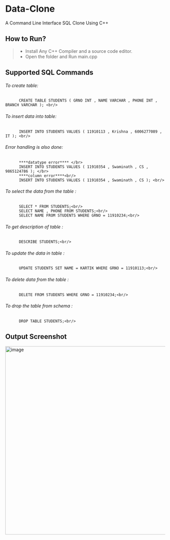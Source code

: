 # Data-Clone
A Command Line Interface SQL Clone Using C++ <br/>

## How to Run?<br/>
>* Install Any C++ Compiler and a source code editor.<br/>
>* Open the folder and Run main.cpp<br/>

## Supported SQL Commands <br/>
###### To create table: <br/>
          CREATE TABLE STUDENTS ( GRNO INT , NAME VARCHAR , PHONE INT , BRANCH VARCHAR ); <br/>
          
###### To insert data into table: <br/>
          INSERT INTO STUDENTS VALUES ( 11910113 , Krishna , 6006277089 , IT ); <br/>
          
###### Error handling is also done: <br/>
          ****datatype error**** </br>
          INSERT INTO STUDENTS VALUES ( 11910354 , Swaminath , CS , 9865124786 ); </br>
          ****column error****<br/>
          INSERT INTO STUDENTS VALUES ( 11910354 , Swaminath , CS ); <br/>

###### To select the data from the table :<br/>
          SELECT * FROM STUDENTS;<br/>
          SELECT NAME , PHONE FROM STUDENTS;<br/>
          SELECT NAME FROM STUDENTS WHERE GRNO = 11910234;<br/>
          
 ###### To get description of table :<br/>
          DESCRIBE STUDENTS;<br/>

 ###### To update the data in table :<br/>
          UPDATE STUDENTS SET NAME = KARTIK WHERE GRNO = 11910113;<br/>

 ###### To delete data from the table :<br/>
          DELETE FROM STUDENTS WHERE GRNO = 11910234;<br/>
          
 ###### To drop the table from schema :<br/>
          DROP TABLE STUDENTS;<br/>

## Output Screenshot<br/>
<img width="593" alt="image" src="https://user-images.githubusercontent.com/74672126/175497311-01c341a0-9c58-4d80-ae9b-78fd014826d6.png">
